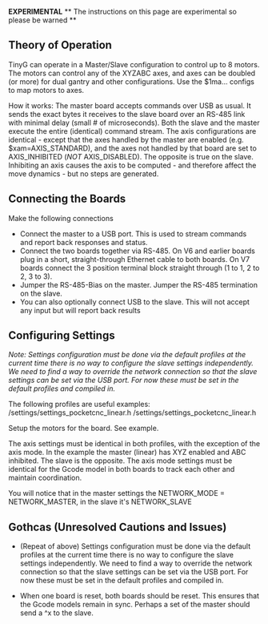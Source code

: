 **EXPERIMENTAL**
** The instructions on this page are experimental so please be warned ** 

## Theory of Operation
TinyG can operate in a Master/Slave configuration to control up to 8 motors. The motors can control any of the XYZABC axes, and axes can be doubled (or more) for dual gantry and other configurations. Use the $1ma... configs to map motors to axes.

How it works: The master board accepts commands over USB as usual. It sends the exact bytes it receives to the slave board over an RS-485 link with minimal delay (small # of microseconds). Both the slave and the master execute the entire (identical) command stream. The axis configurations are identical - except that the axes handled by the master are enabled (e.g. $xam=AXIS_STANDARD), and the axes not handled by that board are set to AXIS_INHIBITED (*NOT* AXIS_DISABLED). The opposite is true on the slave. Inhibiting an axis causes the axis to be computed - and therefore affect the move dynamics - but no steps are generated.

## Connecting the Boards
Make the following connections
* Connect the master to a USB port. This is used to stream commands and report back responses and status.
* Connect the two boards together via RS-485. On V6 and earlier boards plug in a short, straight-through Ethernet cable to both boards. On V7 boards connect the 3 position terminal block straight through (1 to 1, 2 to 2, 3 to 3). 
* Jumper the RS-485-Bias on the master. Jumper the RS-485 termination on the slave.
* You can also optionally connect USB to the slave. This will not accept any input but will report back results

## Configuring Settings
_Note: Settings configuration must be done via the default profiles at the current time there is no way to configure the slave settings independently. We need to find a way to override the network connection so that the slave settings can be set via the USB port. For now these must be set in the default profiles and compiled in._

The following profiles are useful examples:
/settings/settings_pocketcnc_linear.h
/settings/settings_pocketcnc_linear.h

Setup the motors for the board. See example.

The axis settings must be identical in both profiles, with the exception of the axis mode. In the example the master (linear) has XYZ enabled and ABC inhibited. The slave is the opposite. The axis mode settings must be identical for the Gcode model in both boards to track each other and maintain coordination.

You will notice that in the master settings the NETWORK_MODE = NETWORK_MASTER, in the slave it's NETWORK_SLAVE

## Gothcas (Unresolved Cautions and Issues)

* (Repeat of above) Settings configuration must be done via the default profiles at the current time there is no way to configure the slave settings independently. We need to find a way to override the network connection so that the slave settings can be set via the USB port. For now these must be set in the default profiles and compiled in.

* When one board is reset, both boards should be reset. This ensures that the Gcode models remain in sync. Perhaps a set of the master should send a ^x to the slave.
 


